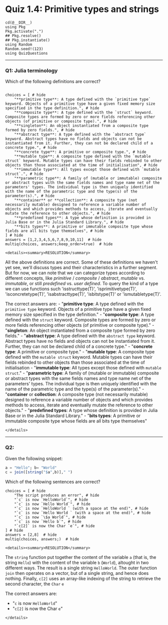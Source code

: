 # Quiz 1.4: Primitive types and strings

```@setup q0104
cd(@__DIR__)    
using Pkg      
Pkg.activate(".")  
## Pkg.resolve()   
## Pkg.instantiate()
using Random
Random.seed!(123)
using QuizQuestions
```

--------------------------------------------------------------------------------
### Q1: Julia terminology

Which of the following definitions are correct?

```@example q0104

choices = [ # hide
    "**primitive type**: A type defined with the `primitive type` keyword. Objects of a primitive type have a given fixed memory size specified in the type definition.", # hide
    "**composite type**: A type defined with the `struct` keyword. Composite types are formed by zero or more fields referencing other objects (of primitive or composite type).", # hide
    "**singleton**: An object instantiated from a composite type formed by zero fields.", # hide
    "**abstract type**: A type defined with the `abstract type` keyword. Abstract types have no fields and objects can not be instantiated from it. Further, they can not be declared child of a concrete type.", # hide
    "**concrete type**: A primitive or composite type.", # hide
    "**mutable type**: A composite type defined with the `mutable struct` keyword. Mutable types can have their fields rebinded to other objects than those associated at the time of initialisation", # hide
    "**immutable type**: All types except those defined with `mutable struct`.", # hide
    "**parametric type**: A family of (mutable or immutable) composite or abstract types with the same fields names and type name net of the parameters' types. The individual type is then uniquely identified with the name of the parametric type and the type(s) of the parameter(s).", # hide
    "**container** or **collection**: A composite type (not necessarily mutable) designed to reference a variable number of objects and which provides methods to access, iterate and eventually mutate the reference to other objects.", # hide
    "**predefined types**: A type whose definition is provided in Julia Base or in the Julia Standard Library.", # hide
    "**bits types**: A primitive or immutable composite type whose fields are all bits type themselves", # hide
] # hide
answers = [1,2,3,4,5,6,7,8,9,10,11]  # hide
multiq(choices, answers;keep_order=true)  # hide

```

```@raw html
<details><summary>RESOLUTION</summary>
```

All the above definitions are correct. Some of these definitions we haven't yet see, we'll discuss types and their characteristics in a further segment. But for now, we can note that we can categorize types according to different concepts, like _primitive_ / _composite_ / _abstract_, _mutable_ vs. _immutable_, or still _predefined_ vs. _user defined_. To query the kind of a type we can use functions such 'isstructtype(T)', 'isprimitivetype(T)', 'isconcretetype(T)', 'isabstracttype(T)', 'isbitstype(T)' or 'ismutabletype(T)'.

The correct answers are:
    - "**primitive type**: A type defined with the `primitive type` keyword. Objects of a primitive type have a given fixed memory size specified in the type definition."
    - "**composite type**: A type defined with the `struct` keyword. Composite types are formed by zero or more fields referencing other objects (of primitive or composite type)."
    - "**singleton**: An object instantiated from a composite type formed by zero fields."
    - "**abstract type**: A type defined with the `abstract type` keyword. Abstract types have no fields and objects can not be instantiated from it. Further, they can not be declared child of a concrete type."
    - "**concrete type**: A primitive or composite type."
    - "**mutable type**: A composite type defined with the `mutable struct` keyword. Mutable types can have their fields rebinded to other objects than those associated at the time of initialisation
    - "**immutable type**: All types except those defined with `mutable struct`."
    - "**parametric type**: A family of (mutable or immutable) composite or abstract types with the same fields names and type name net of the parameters' types. The individual type is then uniquely identified with the name of the parametric type and the type(s) of the parameter(s)."
    - "**container** or **collection**: A composite type (not necessarily mutable) designed to reference a variable number of objects and which provides methods to access, iterate and eventually mutate the reference to other objects."
    - "**predefined types**: A type whose definition is provided in Julia Base or in the Julia Standard Library."
    - "**bits types**: A primitive or immutable composite type whose fields are all bits type themselves"

```@raw html
</details>
```

--------------------------------------------------------------------------------
### Q2: 

Given the following snippet:

```julia
a = "Hello"; b= "World"
c = join([string("$a",b)]," ")
```

Which of the following sentences are correct?

```@example q0104
choices = [ # hide
    "The script produces an error", # hide
    "`c` is now `HelloWorld`", # hide
    "`c` is now `Hello World`", # hide
    "`c` is now `HelloWorld ` (with a space at the end)", # hide
    "`c` is now `Hello World ` (with a space at the end)", # hide
    "`c` is now `\$a World`", # hide
    "`c` is now `Hello b`", # hide
    "`c[2]` is now the Char `e`", # hide
] # hide
answers = [2,8]  # hide
multiq(choices, answers;)  # hide

```

```@raw html
<details><summary>RESOLUTION</summary>
```
The `string` function put together the content of the variable `a` (that is, the string `Hello`) with the content of the variable `b` (`World`), altought in two different ways. The result is a single string `HelloWorld`. The outer function `join` then operates on a vector, but of a single string, and hence does nothing. Finally, `c[2]` uses an array-like indexing of the string to retrieve the second character, the `Char` `e`

The correct answers are:
  - "`c` is now `HelloWorld`"
  - "`c[2]` is now the Char `e`"

```@raw html
</details>
```
